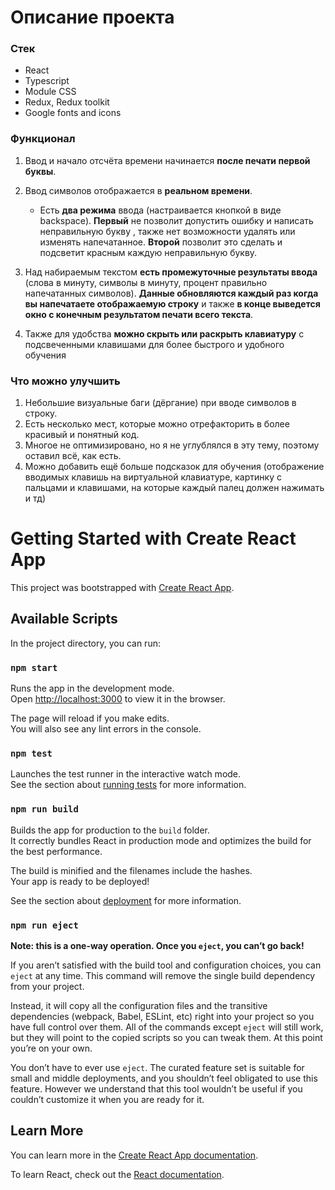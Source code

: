 # Описание проекта

### Cтек

- React
- Typescript
- Module CSS
- Redux, Redux toolkit
- Google fonts and icons

### Функционал

1. Ввод и начало отсчёта времени начинается **после печати первой буквы**.
2. Ввод символов отображается в **реальном времени**.

   - Есть **два режима** ввода (настраивается кнопкой в виде backspace). **Первый** не позволит допустить ошибку и написать неправильную букву , также нет возможности удалять или изменять напечатанное. **Второй** позволит это сделать и подсветит красным каждую неправильную букву.

3. Над набираемым текстом **есть промежуточные результаты ввода** (слова в минуту, символы в минуту, процент правильно напечатанных символов). **Данные обновляются каждый раз когда вы напечатаете отображаемую строку** и также **в конце выведется окно с конечным результатом печати всего текста**.
4. Также для удобства **можно скрыть или раскрыть клавиатуру** с подсвеченными клавишами для более быстрого и удобного обучения

### Что можно улучшить

1. Небольшие визуальные баги (дёргание) при вводе символов в строку.
2. Есть несколько мест, которые можно отрефакторить в более красивый и понятный код.
3. Многое не оптимизировано, но я не углублялся в эту тему, поэтому оставил всё, как есть.
4. Можно добавить ещё больше подсказок для обучения (отображение вводимых клавишь на виртуальной клавиатуре, картинку с пальцами и клавишами, на которые каждый палец должен нажимать и тд)

# Getting Started with Create React App

This project was bootstrapped with [Create React App](https://github.com/facebook/create-react-app).

## Available Scripts

In the project directory, you can run:

### `npm start`

Runs the app in the development mode.\
Open [http://localhost:3000](http://localhost:3000) to view it in the browser.

The page will reload if you make edits.\
You will also see any lint errors in the console.

### `npm test`

Launches the test runner in the interactive watch mode.\
See the section about [running tests](https://facebook.github.io/create-react-app/docs/running-tests) for more information.

### `npm run build`

Builds the app for production to the `build` folder.\
It correctly bundles React in production mode and optimizes the build for the best performance.

The build is minified and the filenames include the hashes.\
Your app is ready to be deployed!

See the section about [deployment](https://facebook.github.io/create-react-app/docs/deployment) for more information.

### `npm run eject`

**Note: this is a one-way operation. Once you `eject`, you can’t go back!**

If you aren’t satisfied with the build tool and configuration choices, you can `eject` at any time. This command will remove the single build dependency from your project.

Instead, it will copy all the configuration files and the transitive dependencies (webpack, Babel, ESLint, etc) right into your project so you have full control over them. All of the commands except `eject` will still work, but they will point to the copied scripts so you can tweak them. At this point you’re on your own.

You don’t have to ever use `eject`. The curated feature set is suitable for small and middle deployments, and you shouldn’t feel obligated to use this feature. However we understand that this tool wouldn’t be useful if you couldn’t customize it when you are ready for it.

## Learn More

You can learn more in the [Create React App documentation](https://facebook.github.io/create-react-app/docs/getting-started).

To learn React, check out the [React documentation](https://reactjs.org/).
